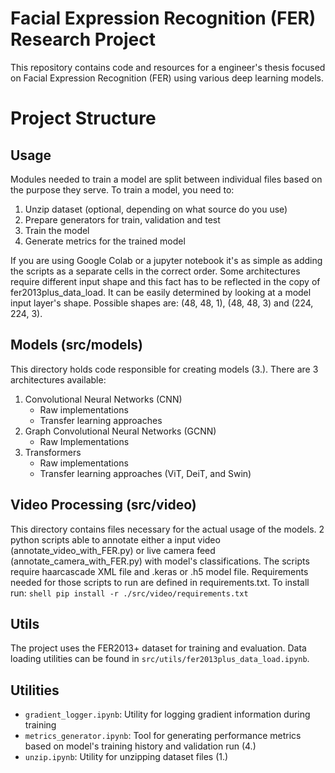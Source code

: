 # Facial Expression Recognition (FER) Research Project

This repository contains code and resources for a engineer's thesis focused on Facial Expression Recognition (FER) using various deep learning models.

# Project Structure

## Usage
Modules needed to train a model are split between individual files based on the purpose they serve. To train a model, you need to:
1. Unzip dataset (optional, depending on what source do you use)
2. Prepare generators for train, validation and test
3. Train the model
4. Generate metrics for the trained model

If you are using Google Colab or a jupyter notebook it's as simple as adding the scripts as a separate cells in the correct order. Some architectures require different input shape and this fact has to be reflected in the copy of fer2013plus_data_load. It can be easily determined by looking at a model input layer's shape. Possible shapes are: (48, 48, 1), (48, 48, 3) and (224, 224, 3).

## Models (src/models)

This directory holds code responsible for creating models (3.). There are 3 architectures available:

1. Convolutional Neural Networks (CNN)
   - Raw implementations
   - Transfer learning approaches
2. Graph Convolutional Neural Networks (GCNN)
   - Raw Implementations
3. Transformers
   - Raw implementations
   - Transfer learning approaches (ViT, DeiT, and Swin)

## Video Processing (src/video)
This directory contains files necessary for the actual usage of the models. 2 python scripts able to annotate either a input video (annotate_video_with_FER.py) or live camera feed (annotate_camera_with_FER.py) with model's classifications. The scripts require haarcascade XML file and .keras or .h5 model file. Requirements needed for those scripts to run are defined in requirements.txt. To install run:
```shell pip install -r ./src/video/requirements.txt```

## Utils
The project uses the FER2013+ dataset for training and evaluation. Data loading utilities can be found in `src/utils/fer2013plus_data_load.ipynb`.

## Utilities

- `gradient_logger.ipynb`: Utility for logging gradient information during training
- `metrics_generator.ipynb`: Tool for generating performance metrics based on model's training history and validation run (4.)
- `unzip.ipynb`: Utility for unzipping dataset files (1.)
